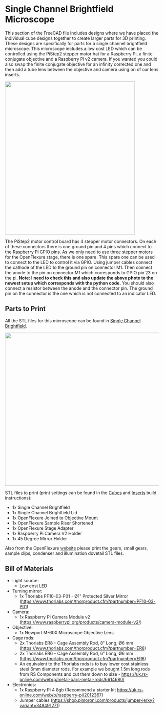 # Single Channel Brightfield Microscope

This section of the FreeCAD file includes designs where we have placed the individual cube designs together to create larger parts for 3D printing. These designs are specifically for parts for a single channel brightfield microscope. This microscope includes a low cost LED which can be controlled using the PiStep2 stepper motor hat for a Raspberry Pi, a finite conjugate objective and a Raspberry Pi v2 camera. If you wanted you could also swap the finite conjugate objective for an infinity corrected one and then add a tube lens between the objective and camera using on of our lens inserts.

<img src="https://github.com/NanoBioPhotonics-Strathclyde/M4-MultiModal-Modular-Microscopy/blob/main/Images/SingleChannelBrightfield2.png" height=500 width=425>

The PiStep2 motor control board has 4 stepper motor connectors. On each of these connectors there is one ground pin and 4 pins which connect to the Raspberry Pi GPIO pins. As we only need to use three stepper motors for the OpenFlexure stage, there is one spare. This spare one can be used to connect to the LED to control it via GPIO. Using jumper cables connect the cathode of the LED to the ground pin on connector M1. Then connect the anode to the pin on connector M1 which corresponds to GPIO pin 23 on the pi. **Note: I need to check this and also update the above photo to the newest setup which corresponds with the python code.** You should also connect a resistor between the anode and the connector pin. The ground pin on the connector is the one which is not connected to an indicator LED.

## Parts to Print

All the STL files for this microscope can be found in [Single Channel Brightfield](https://github.com/NanoBioPhotonics-Strathclyde/M4-MultiModal-Modular-Microscopy/tree/main/3D%20Printer%20Design%20Files/STL%20Files/Single%20Channel%20Brightfield).

<img src="https://github.com/NanoBioPhotonics-Strathclyde/M4-MultiModal-Modular-Microscopy/blob/main/Images/SingleChannelBrightfield.png" height=500 width=550>

STL files to print (print settings can be found in the [Cubes](https://github.com/NanoBioPhotonics-Strathclyde/M4-MultiModal-Modular-Microscopy/blob/main/3D%20Printer%20Design%20Files/Build%20Instructions/Cubes.md) and [Inserts](https://github.com/NanoBioPhotonics-Strathclyde/M4-MultiModal-Modular-Microscopy/blob/main/3D%20Printer%20Design%20Files/Build%20Instructions/Inserts.md) build instructions):

* 1x Single Channel Brightfield
* 1x Single Channel Brightfield Lid
* 1x OpenFlexure Joined to Objective Mount
* 1x OpenFlexure Sample Riser Shortened
* 1x OpenFlexure Stage Adapter
* 1x Raspberry Pi Camera V2 Holder
* 1x 45 Degree Mirror Holder

Also from the OpenFlexure [website](https://microscope-stls.openflexure.org/#/v6.1.5?enable_smart_brim=true&reflection_illumination=false&optics=rms_f50d13&camera=picamera_2&use_pilens_optics_module=false&riser=sample&microscope_stand%3Abox_h=30&pi_in_base=true&base=bucket&legacy_picamera_tools=false&include_actuator_tension_band=false&include_actuator_drilling_jig=false&motorised=true&use_motor_gears_for_hand_actuation=false) please print the gears, small gears, sample clips, condenser and illumination dovetail STL files.

## Bill of Materials

* Light source:
  * Low cost LED
* Turning mirror:
  * 1x Thorlabs PF10-03-P01 - Ø1" Protected Silver Mirror (https://www.thorlabs.com/thorproduct.cfm?partnumber=PF10-03-P01)
* Camera:
  * 1x Raspberry Pi Camera Module v2 (https://www.raspberrypi.org/products/camera-module-v2/)
* Objective:
  * 1x Newport M-60X Microscope Objective Lens
* Cage rods:
  * 2x Thorlabs ER8 - Cage Assembly Rod, 8" Long, Ø6 mm (https://www.thorlabs.com/thorproduct.cfm?partnumber=ER8)
  * 2x Thorlabs ER6 - Cage Assembly Rod, 6" Long, Ø6 mm (https://www.thorlabs.com/thorproduct.cfm?partnumber=ER6)
  * An equivalent to the Thorlabs rods is to buy lower cost stainless steel 6mm diameter rods. For example we bought 1.5m long rods from RS Components and cut them down to size - https://uk.rs-online.com/web/p/metal-bars-metal-rods/6614680/
* Electronics:
  * 1x Raspberry Pi 4 8gb (Recommend a starter kit https://uk.rs-online.com/web/p/raspberry-pi/2012367)
  * Jumper cables (https://shop.pimoroni.com/products/jumper-jerky?variant=348491271)



